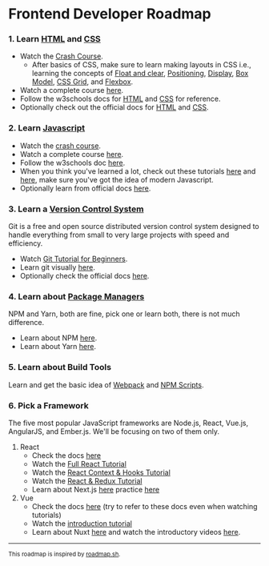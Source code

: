 # Frontend Developer Roadmap
### 1. Learn [HTML](https://developer.mozilla.org/en-US/docs/Web/HTML) and [CSS](https://developer.mozilla.org/en-US/docs/Web/CSS)
- Watch the [Crash Course](https://www.youtube.com/watch?v=qz0aGYrrlhU).
	- After basics of CSS, make sure to learn making layouts in CSS i.e., learning the concepts of [Float and clear](https://www.w3schools.com/css/css_float.asp), [Positioning](https://www.w3schools.com/css/css_positioning.asp), [Display](https://www.w3schools.com/cssref/pr_class_display.asp), [Box Model](https://www.w3schools.com/css/css_boxmodel.asp), [CSS Grid](https://www.w3schools.com/css/css_grid.asp), and [Flexbox](https://www.w3schools.com/css/css3_flexbox.asp).
- Watch a complete course [here](https://www.youtube.com/watch?v=mU6anWqZJcc).
- Follow the w3schools docs for [HTML](https://www.w3schools.com/html/) and [CSS](https://www.w3schools.com/css/default.asp) for reference.
- Optionally check out the official docs for [HTML](https://developer.mozilla.org/en-US/docs/Learn/HTML) and [CSS](https://developer.mozilla.org/en-US/docs/Learn/Getting_started_with_the_web/CSS_basics).
### 2. Learn [Javascript](https://developer.mozilla.org/en-US/docs/Web/JavaScript)
- Watch the [crash course](https://www.youtube.com/watch?v=W6NZfCO5SIk).
- Watch a complete course [here](https://www.youtube.com/watch?v=PkZNo7MFNFg).
- Follow the w3schools doc [here](https://www.w3schools.com/js/DEFAULT.asp).
- When you think you've learned a lot, check out these tutorials  [here](https://www.youtube.com/watch?v=NCwa_xi0Uuc) and [here](https://www.youtube.com/watch?v=0Mp2kwE8xY0&list=PL4cUxeGkcC9gKfw25slm4CUDUcM_sXdml), make sure you've got the idea of modern Javascript.
- Optionally learn from official docs [here](https://developer.mozilla.org/en-US/docs/Learn/JavaScript).
### 3. Learn a [Version Control System](https://www.atlassian.com/git/tutorials/what-is-version-control)
Git is a free and open source distributed version control system designed to handle everything from small to very large projects with speed and efficiency.

- Watch [Git Tutorial for Beginners](https://www.youtube.com/watch?v=8JJ101D3knE).
- Learn git visually [here](https://learngitbranching.js.org/).
- Optionally check the official docs [here](https://git-scm.com/doc).

### 4. Learn about [Package Managers](https://en.wikipedia.org/wiki/Package_manager)
NPM and Yarn, both are fine, pick one or learn both, there is not much difference.
- Learn about NPM [here](https://www.youtube.com/watch?v=2V1UUhBJ62Y).
- Learn about  Yarn [here](https://www.youtube.com/watch?v=7n467QmiANM).

### 5. Learn about Build Tools
Learn and get the basic idea of  [Webpack](https://www.youtube.com/watch?v=MpGLUVbqoYQ) and [NPM Scripts](https://www.freecodecamp.org/news/introduction-to-npm-scripts-1dbb2ae01633/).

### 6. Pick a Framework
The five most popular JavaScript frameworks are Node.js, React, Vue.js, AngularJS, and Ember.js. We'll be focusing on two of them only.
1. React
	- Check the docs [here](https://reactjs.org/)
	- Watch the [Full React Tutorial](https://www.youtube.com/watch?v=j942wKiXFu8&list=PL4cUxeGkcC9gZD-Tvwfod2gaISzfRiP9d)
	- Watch the [React Context & Hooks Tutorial](https://www.youtube.com/watch?v=6RhOzQciVwI&list=PL4cUxeGkcC9hNokByJilPg5g9m2APUePI)
	- Watch the [React & Redux Tutorial](https://www.youtube.com/watch?v=OxIDLw0M-m0&list=PL4cUxeGkcC9ij8CfkAY2RAGb-tmkNwQHG)
	- Learn about Next.js [here](https://nextjs.org/docs/getting-started) practice [here](https://nextjs.org/learn/basics/create-nextjs-app?utm_source=next-site&utm_medium=homepage-cta&utm_campaign=next-website)
2. Vue
	- Check the docs [here](https://v3.vuejs.org/guide/introduction.html) (try to refer to these docs even when watching tutorials)
	- Watch the [introduction tutorial](https://www.vuemastery.com/courses/intro-to-vue-3/intro-to-vue3/)
	- Learn about Nuxt [here](https://nuxtjs.org/docs/2.x/get-started/installation)  and watch the introductory videos [here](https://vueschool.io/lessons/what-is-nuxtjs).


---
<small>This roadmap is inspired by [roadmap.sh](https://roadmap.sh/frontend).</small>
